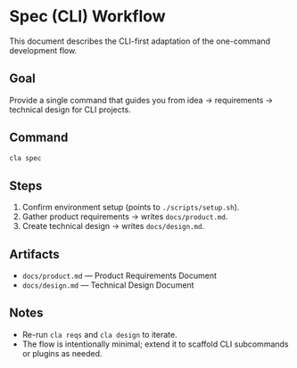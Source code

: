 # Spec (CLI) Workflow

This document describes the CLI-first adaptation of the one-command development flow.

## Goal
Provide a single command that guides you from idea → requirements → technical design for CLI projects.

## Command
```bash
cla spec
```

## Steps
1. Confirm environment setup (points to `./scripts/setup.sh`).
2. Gather product requirements → writes `docs/product.md`.
3. Create technical design → writes `docs/design.md`.

## Artifacts
- `docs/product.md` — Product Requirements Document
- `docs/design.md` — Technical Design Document

## Notes
- Re-run `cla reqs` and `cla design` to iterate.
- The flow is intentionally minimal; extend it to scaffold CLI subcommands or plugins as needed.

